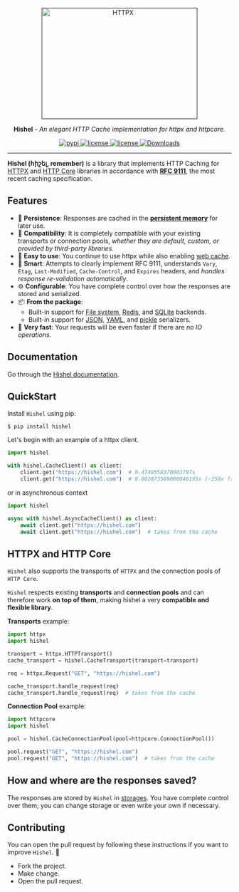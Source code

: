 <p align="center">
  <a href=""><img width="350" height="250" src="https://raw.githubusercontent.com/karpetrosyan/hishel/master/.github/logo.jpg" alt='HTTPX'></a>
</p>


<p align="center"><strong>Hishel</strong> <em>- An elegant HTTP Cache implementation for httpx and httpcore.</em></p>

<p align="center">

  <a href="https://pypi.org/project/hishel">
      <img src="https://img.shields.io/pypi/v/hishel.svg" alt="pypi">
  </a>

  <a href="https://img.shields.io/pypi/l/hishel">
      <img src="https://img.shields.io/pypi/l/hishel" alt="license">
  </a>

  <a href="https://img.shields.io/codecov/c/github/karpetrosyan/hishel">
      <img src="https://img.shields.io/codecov/c/github/karpetrosyan/hishel" alt="license">
  </a>

  <a href="https://static.pepy.tech/badge/hishel/month">
      <img src="https://static.pepy.tech/badge/hishel/month" alt="Downloads">
  </a>
</p>

-----

**Hishel (հիշել, remember)** is a library that implements HTTP Caching for [HTTPX](https://github.com/encode/httpx) and [HTTP Core](https://github.com/encode/httpcore) libraries in accordance with [**RFC 9111**](https://www.rfc-editor.org/rfc/rfc9111.html), the most recent caching specification.

## Features

- 💾 **Persistence**: Responses are cached in the [**persistent memory**](https://en.m.wikipedia.org/wiki/Persistent_memory) for later use.
- 🤲 **Compatibility**: It is completely compatible with your existing transports or connection pools, *whether they are default, custom, or provided by third-party libraries.*
- 🤗 **Easy to use**: You continue to use httpx while also enabling [web cache](https://en.wikipedia.org/wiki/Web_cache).
- 🧠 **Smart**: Attempts to clearly implement RFC 9111, understands `Vary`, `Etag`, `Last-Modified`,  `Cache-Control`, and `Expires` headers, and *handles response re-validation automatically*.
- ⚙️  **Configurable**: You have complete control over how the responses are stored and serialized.
- 📦 **From the package**:
    - Built-in support for [File system](https://en.wikipedia.org/wiki/File_system), [Redis](https://en.wikipedia.org/wiki/Redis), and [SQLite](https://en.wikipedia.org/wiki/SQLite) backends.
    - Built-in support for [JSON](https://en.wikipedia.org/wiki/JSON), [YAML](https://en.wikipedia.org/wiki/YAML), and [pickle](https://docs.python.org/3/library/pickle.html) serializers.
- 🚀 **Very fast**: Your requests will be even faster if there are *no IO operations*.

## Documentation
Go through the [Hishel documentation](https://hishel.com).

## QuickStart

Install `Hishel` using pip:
``` shell
$ pip install hishel
```

Let's begin with an example of a httpx client.

```python
import hishel

with hishel.CacheClient() as client:
    client.get("https://hishel.com")  # 0.4749558370003797s
    client.get("https://hishel.com")  # 0.002873589000046195s (~250x faster!)
```

or in asynchronous context

```python
import hishel

async with hishel.AsyncCacheClient() as client:
    await client.get("https://hishel.com")
    await client.get("https://hishel.com")  # takes from the cache
```

## HTTPX and HTTP Core

`Hishel` also supports the transports of `HTTPX` and the connection pools of `HTTP Core`.

`Hishel` respects existing **transports** and **connection pools** and can therefore work **on top of them**, making hishel a very **compatible and flexible library**.


**Transports** example:

``` python
import httpx
import hishel

transport = httpx.HTTPTransport()
cache_transport = hishel.CacheTransport(transport=transport)

req = httpx.Request("GET", "https://hishel.com")

cache_transport.handle_request(req)
cache_transport.handle_request(req)  # takes from the cache
```

**Connection Pool** example:


```python
import httpcore
import hishel

pool = hishel.CacheConnectionPool(pool=httpcore.ConnectionPool())

pool.request("GET", "https://hishel.com")
pool.request("GET", "https://hishel.com")  # takes from the cache

```

## How and where are the responses saved?

The responses are stored by `Hishel` in [storages](https://karpetrosyan.github.io/hishel/userguide/#storages).
You have complete control over them; you can change storage or even write your own if necessary.


## Contributing

You can open the pull request by following these instructions if you want to improve `Hishel`. 💓

- Fork the project.
- Make change.
- Open the pull request.

